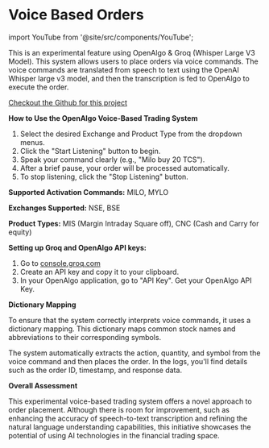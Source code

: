 # Voice Based Orders



import YouTube from '@site/src/components/YouTube';

<YouTube id="4aUJFCw8gmM" title="Voice-based-Orders" />

This is an experimental feature using OpenAlgo & Groq (Whisper Large V3 Model). This system allows users to place orders via voice commands. The voice commands are translated from speech to text using the OpenAI Whisper large v3 model, and then the transcription is fed to OpenAlgo to execute the order.

[Checkout the Github for this project](https://github.com/marketcalls/openalgo-voice-based-orders)

**How to Use the OpenAlgo Voice-Based Trading System**

1. Select the desired Exchange and Product Type from the dropdown menus.
2. Click the "Start Listening" button to begin.
3. Speak your command clearly (e.g., "Milo buy 20  TCS").
4. After a brief pause, your order will be processed automatically.
5. To stop listening, click the "Stop Listening" button.

**Supported Activation Commands:** MILO, MYLO

**Exchanges Supported:** NSE, BSE

**Product Types:** MIS (Margin Intraday Square off), CNC (Cash and Carry for equity)

**Setting up Groq and OpenAlgo API keys:**

1. Go to [console.groq.com](https://www.google.com/url?sa=E\&q=https%3A%2F%2Fconsole.groq.com)
2. Create an API key and copy it to your clipboard.
3. In your OpenAlgo application, go to "API Key". Get your OpenAlgo API Key.



**Dictionary Mapping**

To ensure that the system correctly interprets voice commands, it uses a dictionary mapping. This dictionary maps common stock names and abbreviations to their corresponding symbols.

The system automatically extracts the action, quantity, and symbol from the voice command and then places the order. In the logs, you'll find details such as the order ID, timestamp, and response data.

**Overall Assessment**

This experimental voice-based trading system offers a novel approach to order placement. Although there is room for improvement, such as enhancing the accuracy of speech-to-text transcription and refining the natural language understanding capabilities, this initiative showcases the potential of using AI technologies in the financial trading space.
